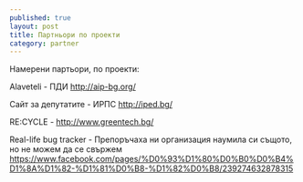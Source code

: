 ```yaml
---
published: true
layout: post
title: Партньори по проекти
category: partner
---
```


Намерени партьори, по проекти:

Alaveteli - ПДИ http://aip-bg.org/

Сайт за депутатите - ИРПС http://iped.bg/

RE:CYCLE - http://www.greentech.bg/

Real-life bug tracker - Препоръчаха ни организация наумила си същото, но не можем да се свържем https://www.facebook.com/pages/%D0%93%D1%80%D0%B0%D0%B4%D1%8A%D1%82-%D1%81%D0%B8-%D1%82%D0%B8/239274632878315
